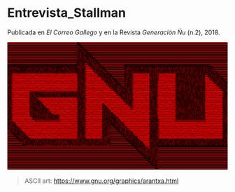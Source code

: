 # Entrevista_Stallman

Publicada en *El Correo Gallego* y en la Revista *Generación Ñu* (n.2), 2018.

![](https://github.com/arantxaserantes/Entrevista_Stallman/blob/master/arantxa-gnu.png)

> ASCII art: https://www.gnu.org/graphics/arantxa.html
